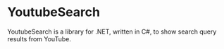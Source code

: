 # YoutubeSearch
YoutubeSearch is a library for .NET, written in C#, to show search query results from YouTube.
